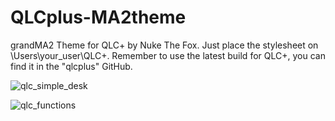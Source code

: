 # QLCplus-MA2theme
grandMA2 Theme for QLC+ by Nuke The Fox.
Just place the stylesheet on \Users\your_user\QLC+.
Remember to use the latest build for QLC+, you can find it in the "qlcplus" GitHub.

![qlc_simple_desk](https://github.com/Nukethefox/QLCplus-MA2theme/assets/125735099/ae4ae8b4-fea9-4857-8a09-6926beff2e48)

![qlc_functions](https://github.com/Nukethefox/QLCplus-MA2theme/assets/125735099/22165822-1ef4-4ed5-9673-b40c186f4544)
